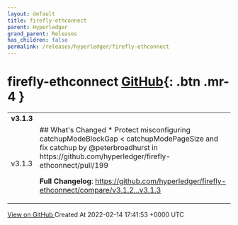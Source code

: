 ```yaml
---
layout: default
title: firefly-ethconnect
parent: Hyperledger
grand_parent: Releases
has_children: false
permalink: /releases/hyperledger/firefly-ethconnect
---
```


# firefly-ethconnect <span class="fs-3 right-align">[GitHub](https://github.com/hyperledger/firefly-ethconnect){: .btn .mr-4 }</span>


<div>
    <table>
        <tr>
            <td colspan="2">
                <b>
                    v3.1.3
                </b>
            </td>
        </tr>
        <tr>
            <td>
                <span class="chip">
                    v3.1.3
                </span>
            </td>
            <td>
                ## What's Changed
* Protect misconfiguring catchupModeBlockGap < catchupModePageSize and fix catchup by @peterbroadhurst in https://github.com/hyperledger/firefly-ethconnect/pull/199


**Full Changelog**: https://github.com/hyperledger/firefly-ethconnect/compare/v3.1.2...v3.1.3
            </td>
        </tr>
    </table>
    <a href="https://github.com/hyperledger/firefly-ethconnect/releases/tag/v3.1.3" class=".btn">
        View on GitHub
    </a>
    <span class="right-align">
        Created At 2022-02-14 17:41:53 +0000 UTC
    </span>
</div>

